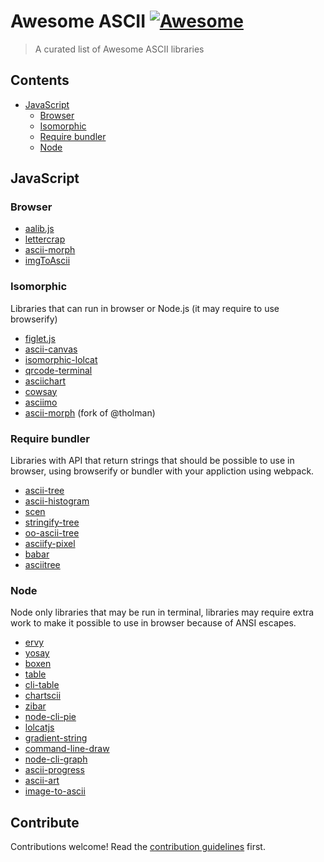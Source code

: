 # Awesome ASCII [![Awesome](https://awesome.re/badge.svg)](https://awesome.re)

> A curated list of Awesome ASCII libraries


## Contents

- [JavaScript](#javaScript)
  - [Browser](#browser)
  - [Isomorphic](#isomorphic)
  - [Require bundler](#require-bundler)
  - [Node](#node)

## JavaScript

### Browser
- [aalib.js](https://github.com/mir3z/aalib.js)
- [lettercrap](https://github.com/nate-parrott/lettercrap)
- [ascii-morph](https://github.com/tholman/ascii-morph)
- [imgToAscii](https://github.com/victorqribeiro/imgToAscii)

### Isomorphic

Libraries that can run in browser or Node.js (it may require to use browserify)

- [figlet.js](https://github.com/patorjk/figlet.js)
- [ascii-canvas](https://github.com/jcubic/ascii-canvas)
- [isomorphic-lolcat](https://github.com/jcubic/isomorphic-lolcat)
- [qrcode-terminal](https://github.com/gtanner/qrcode-terminal)
- [asciichart](https://github.com/kroitor/asciichart)
- [cowsay](https://github.com/piuccio/cowsay)
- [asciimo](https://github.com/marak/asciimo)
- [ascii-morph](https://github.com/jcubic/ascii-morph) (fork of @tholman)

### Require bundler

Libraries with API that return strings that should be possible to use in browser,
using browserify or bundler with your appliction using webpack.

- [ascii-tree](https://github.com/liushuping/ascii-tree)
- [ascii-histogram](https://www.npmjs.com/package/ascii-histogram)
- [scen](https://github.com/chunqiuyiyu/scen)
- [stringify-tree](https://github.com/jessitron/stringify-tree)
- [oo-ascii-tree](https://www.npmjs.com/package/oo-ascii-tree)
- [asciify-pixel](https://github.com/IonicaBizau/asciify-pixel)
- [babar](https://github.com/stephan83/babar)
- [asciitree](https://github.com/antonmedv/asciitree)

### Node

Node only libraries that may be run in terminal, libraries may require extra
work to make it possible to use in browser because of ANSI escapes.

- [ervy](https://github.com/chunqiuyiyu/ervy)
- [yosay](https://github.com/yeoman/yosay)
- [boxen](https://github.com/sindresorhus/boxen)
- [table](https://github.com/gajus/table)
- [cli-table](https://github.com/Automattic/cli-table)
- [chartscii](https://github.com/tool3/chartscii)
- [zibar](https://github.com/lbovet/zibar)
- [node-cli-pie](https://github.com/IonicaBizau/node-cli-pie)
- [lolcatjs](https://github.com/robertmarsal/lolcatjs)
- [gradient-string](https://github.com/bokub/gradient-string)
- [command-line-draw](https://github.com/liambloom/command-line-draw)
- [node-cli-graph](https://github.com/IonicaBizau/node-cli-graph)
- [ascii-progress](https://github.com/bubkoo/ascii-progress)
- [ascii-art](https://github.com/khrome/ascii-art)
- [image-to-ascii](https://github.com/IonicaBizau/image-to-ascii)

## Contribute

Contributions welcome! Read the [contribution guidelines](contributing.md) first.
